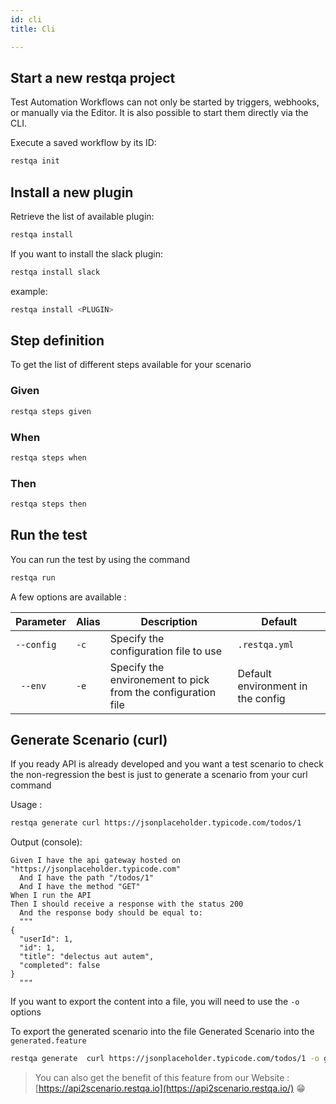 ```yaml
---
id: cli
title: Cli

---
```



## Start a new restqa project

Test Automation 
Workflows can not only be started by triggers, webhooks, or manually via the Editor. It is also possible to start them directly via the CLI.

Execute a saved workflow by its ID:

```bash
restqa init
```

## Install a new plugin

Retrieve the list of available plugin:

```bash
restqa install 
```

If you want to install the slack plugin:


```bash
restqa install slack
```

example:

```bash
restqa install <PLUGIN>
```

## Step definition

To get the list of different steps available for your scenario

### Given

```bash
restqa steps given
```

### When

```bash
restqa steps when
```
### Then

```bash
restqa steps then
```

## Run the test

You can run the test by using the command

```bash
restqa run
```

A few options are available :

| Parameter  | Alias | Description                                                  | Default                           | 
| ---------- | ----- | ------------------------------------------------------------ | --------------------------------- |
| `--config` | `-c` | Specify the configuration file to use                        | `.restqa.yml`                     |
| ` --env`   | `-e` | Specify the environement to pick from the configuration file | Default environment in the config |

## Generate Scenario (curl)

If you ready API is already developed and you want a test scenario to check the non-regression the best is just to generate a scenario from your curl command

Usage : 

```bash
restqa generate curl https://jsonplaceholder.typicode.com/todos/1
```

Output (console):

```gherkin
Given I have the api gateway hosted on "https://jsonplaceholder.typicode.com"
  And I have the path "/todos/1"
  And I have the method "GET"
When I run the API
Then I should receive a response with the status 200
  And the response body should be equal to:
  """
{
  "userId": 1,
  "id": 1,
  "title": "delectus aut autem",
  "completed": false
}
  """
```

If you want to export the content into a file, you will need to use the `-o` options

To export the generated scenario into the file Generated Scenario into the `generated.feature`

```bash
restqa generate  curl https://jsonplaceholder.typicode.com/todos/1 -o generated.feature
```

> You can also get the benefit of this feature from our Website : [https://api2scenario.restqa.io](https://api2scenario.restqa.io/) 😁

